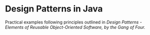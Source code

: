# Design Patterns in Java
Practical examples following principles outlined in *Design Patterns - Elements of Reusable Object-Oriented Software, by the Gang of Four.*
